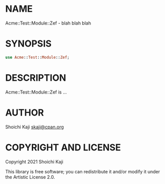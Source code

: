 NAME
====

Acme::Test::Module::Zef - blah blah blah

SYNOPSIS
========

```raku
use Acme::Test::Module::Zef;
```

DESCRIPTION
===========

Acme::Test::Module::Zef is ...

AUTHOR
======

Shoichi Kaji <skaji@cpan.org>

COPYRIGHT AND LICENSE
=====================

Copyright 2021 Shoichi Kaji

This library is free software; you can redistribute it and/or modify it under the Artistic License 2.0.

